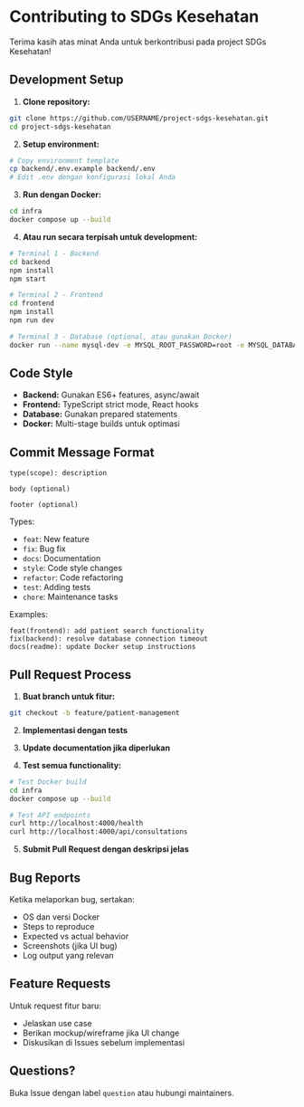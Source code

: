 # Contributing to SDGs Kesehatan

Terima kasih atas minat Anda untuk berkontribusi pada project SDGs Kesehatan!

## Development Setup

1. **Clone repository:**

```bash
git clone https://github.com/USERNAME/project-sdgs-kesehatan.git
cd project-sdgs-kesehatan
```

2. **Setup environment:**

```bash
# Copy environment template
cp backend/.env.example backend/.env
# Edit .env dengan konfigurasi lokal Anda
```

3. **Run dengan Docker:**

```bash
cd infra
docker compose up --build
```

4. **Atau run secara terpisah untuk development:**

```bash
# Terminal 1 - Backend
cd backend
npm install
npm start

# Terminal 2 - Frontend
cd frontend
npm install
npm run dev

# Terminal 3 - Database (optional, atau gunakan Docker)
docker run --name mysql-dev -e MYSQL_ROOT_PASSWORD=root -e MYSQL_DATABASE=sdgs_db -p 3306:3306 -d mysql:8
```

## Code Style

- **Backend:** Gunakan ES6+ features, async/await
- **Frontend:** TypeScript strict mode, React hooks
- **Database:** Gunakan prepared statements
- **Docker:** Multi-stage builds untuk optimasi

## Commit Message Format

```
type(scope): description

body (optional)

footer (optional)
```

Types:

- `feat`: New feature
- `fix`: Bug fix
- `docs`: Documentation
- `style`: Code style changes
- `refactor`: Code refactoring
- `test`: Adding tests
- `chore`: Maintenance tasks

Examples:

```
feat(frontend): add patient search functionality
fix(backend): resolve database connection timeout
docs(readme): update Docker setup instructions
```

## Pull Request Process

1. **Buat branch untuk fitur:**

```bash
git checkout -b feature/patient-management
```

2. **Implementasi dengan tests**

3. **Update documentation jika diperlukan**

4. **Test semua functionality:**

```bash
# Test Docker build
cd infra
docker compose up --build

# Test API endpoints
curl http://localhost:4000/health
curl http://localhost:4000/api/consultations
```

5. **Submit Pull Request dengan deskripsi jelas**

## Bug Reports

Ketika melaporkan bug, sertakan:

- OS dan versi Docker
- Steps to reproduce
- Expected vs actual behavior
- Screenshots (jika UI bug)
- Log output yang relevan

## Feature Requests

Untuk request fitur baru:

- Jelaskan use case
- Berikan mockup/wireframe jika UI change
- Diskusikan di Issues sebelum implementasi

## Questions?

Buka Issue dengan label `question` atau hubungi maintainers.
